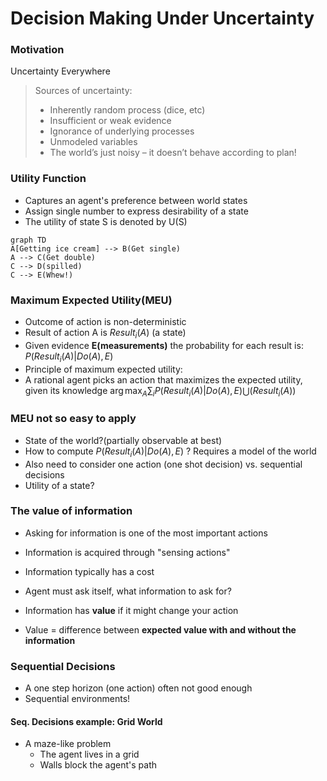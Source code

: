 # Decision Making Under Uncertainty

### Motivation 
Uncertainty Everywhere
> Sources of uncertainty:
> - Inherently random process (dice, etc)
> - Insufficient or weak evidence
> - Ignorance of underlying processes
> - Unmodeled variables
> - The world’s just noisy – it doesn’t behave according to plan!

### Utility Function
- Captures an agent's preference between world states
- Assign single number to express desirability of a state
- The utility of state S is denoted by U(S)

```mermaid
graph TD
A[Getting ice cream] --> B(Get single)
A --> C(Get double)
C --> D(spilled)
C --> E(Whew!)
```

### Maximum Expected Utility(MEU)
- Outcome of action is non-deterministic
- Result of action A is $Result_i(A)$ (a state)
- Given evidence **E(measurements)** the probability for each result is: $P(Result_i(A)|Do(A),E)$
- Principle of maximum expected utility:
- A rational agent picks an action that maximizes the expected utility, given its knowledge
 $\arg\max_A\sum_{i}P(Result_i(A)|Do(A),E)\bigcup (Result_i(A))$

 ### MEU not so easy to apply
 - State of the world?(partially observable at best)
 - How to compute $P(Result_i(A)|Do(A),E)$ ? Requires a model of the world
 - Also need to consider one action (one shot decision) vs. sequential decisions
 - Utility of a state?

 ### The value of information
 - Asking for information is one of the most important actions
 - Information is acquired through "sensing actions"
 - Information typically has a cost
 - Agent must ask itself, what information to ask for?   

 - Information has **value** if it might change your action
 - Value = difference between **expected value with and without the information**

  ### Sequential Decisions
  - A one step horizon (one action) often not good enough
  - Sequential environments!

  #### Seq. Decisions example: Grid World
  - A maze-like problem
    - The agent lives in a grid
    - Walls block the agent's path